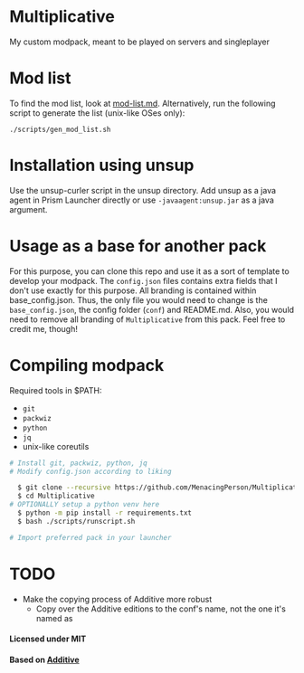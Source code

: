 # Multiplicative

My custom modpack, meant to be played on servers and singleplayer

# Mod list

To find the mod list, look at [mod-list.md](./mod-list.md).
Alternatively, run the following script to generate the list (unix-like OSes only):
```
./scripts/gen_mod_list.sh
```

# Installation using unsup

Use the unsup-curler script in the unsup directory.
Add unsup as a java agent in Prism Launcher directly or use `-javaagent:unsup.jar` as a java argument.

# Usage as a base for another pack

For this purpose, you can clone this repo and use it as a sort of template to develop your modpack.
The `config.json` files contains extra fields that I don't use exactly for this purpose.
All branding is contained within base_config.json.
Thus, the only file you would need to change is the `base_config.json`, the config folder (`conf`) and README.md.
Also, you would need to remove all branding of `Multiplicative` from this pack.
Feel free to credit me, though!

# Compiling modpack

Required tools in $PATH:
- `git`
- `packwiz`
- `python`
- `jq`
- unix-like coreutils

```bash
# Install git, packwiz, python, jq
# Modify config.json according to liking

  $ git clone --recursive https://github.com/MenacingPerson/Multiplicative.git
  $ cd Multiplicative
# OPTIONALLY setup a python venv here
  $ python -m pip install -r requirements.txt
  $ bash ./scripts/runscript.sh

# Import preferred pack in your launcher
```

# TODO

- Make the copying process of Additive more robust
  - Copy over the Additive editions to the conf's name, not the one it's named as

#### Licensed under MIT

#### Based on [Additive](https://github.com/intergrav/Additive)
